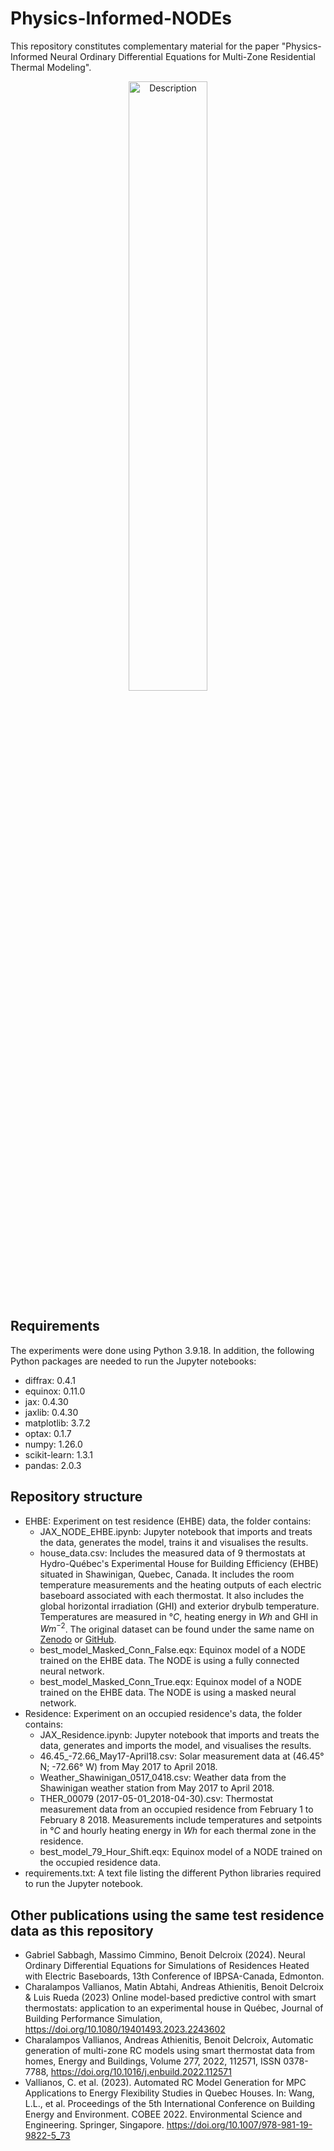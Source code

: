 # Physics-Informed-NODEs
This repository constitutes complementary material for the paper "Physics-Informed  Neural Ordinary Differential Equations for Multi-Zone Residential Thermal Modeling".  

<p align="center">
    <img src="https://github.com/user-attachments/assets/7ccb91c2-e91b-409d-8d70-773074719a93" alt="Description" width="50%">
</p>

## Requirements
The experiments were done using Python 3.9.18. In addition, the following Python packages are needed to run the Jupyter notebooks:

- diffrax: 0.4.1
- equinox: 0.11.0
- jax: 0.4.30
- jaxlib: 0.4.30
- matplotlib: 3.7.2
- optax: 0.1.7
- numpy: 1.26.0
- scikit-learn: 1.3.1
- pandas: 2.0.3

## Repository structure
* EHBE: Experiment on test residence (EHBE) data, the folder contains:
  - JAX_NODE_EHBE.ipynb: Jupyter notebook that imports and treats the data, generates the model, trains it and visualises the results.
  - house_data.csv: Includes the measured data of 9 thermostats at Hydro-Québec's Experimental House for Building Efficiency (EHBE) situated in Shawinigan, Quebec, Canada. It includes the room temperature measurements and the heating outputs of each electric baseboard associated with each thermostat. It also includes the global horizontal irradiation (GHI) and exterior drybulb temperature. Temperatures are measured in $°C$, heating energy in $Wh$ and GHI in $Wm^{-2}$. The original dataset can be found under the same name on [Zenodo](https://doi.org/10.5281/zenodo.10156745) or [GitHub](https://github.com/HarryVallianos/Automated-MultiZone-Model-Generation).
  - best_model_Masked_Conn_False.eqx: Equinox model of a NODE trained on the EHBE data. The NODE is using a fully connected neural network.
  - best_model_Masked_Conn_True.eqx: Equinox model of a NODE trained on the EHBE data. The NODE is using a masked neural network.
* Residence: Experiment on an occupied residence's data, the folder contains:
  - JAX_Residence.ipynb: Jupyter notebook that imports and treats the data, generates and imports the model, and visualises the results.
  - 46.45_-72.66_May17-April18.csv: Solar measurement data at (46.45° N; -72.66° W) from May 2017 to April 2018.
  - Weather_Shawinigan_0517_0418.csv: Weather data from the Shawinigan weather station from May 2017 to April 2018.
  - THER_00079 (2017-05-01_2018-04-30).csv: Thermostat measurement data from an occupied residence from February 1 to February 8 2018. Measurements include temperatures and setpoints in $°C$ and hourly heating energy in $Wh$ for each thermal zone in the residence.
  - best_model_79_Hour_Shift.eqx: Equinox model of a NODE trained on the occupied residence data.
* requirements.txt: A text file listing the different Python libraries required to run the Jupyter notebook.

## Other publications using the same test residence data as this repository

* Gabriel Sabbagh, Massimo Cimmino, Benoit Delcroix (2024). Neural Ordinary Differential Equations for Simulations of Residences Heated with Electric Baseboards, 13th Conference of IBPSA-Canada, Edmonton.
* Charalampos Vallianos, Matin Abtahi, Andreas Athienitis, Benoit Delcroix & Luis Rueda (2023) Online model-based predictive control with smart thermostats: application to an experimental house in Québec, Journal of Building Performance Simulation, https://doi.org/10.1080/19401493.2023.2243602
* Charalampos Vallianos, Andreas Athienitis, Benoit Delcroix, Automatic generation of multi-zone RC models using smart thermostat data from homes, Energy and Buildings, Volume 277, 2022, 112571, ISSN 0378-7788, https://doi.org/10.1016/j.enbuild.2022.112571
* Vallianos, C. et al. (2023). Automated RC Model Generation for MPC Applications to Energy Flexibility Studies in Quebec Houses. In: Wang, L.L., et al. Proceedings of the 5th International Conference on Building Energy and Environment. COBEE 2022. Environmental Science and Engineering. Springer, Singapore. https://doi.org/10.1007/978-981-19-9822-5_73
